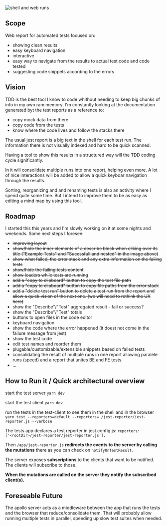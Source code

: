 

![shell and web runs](https://user-images.githubusercontent.com/217240/88489729-88659e00-cf6c-11ea-8f24-1c7753c5796e.png)


Scope
---

Web report for automated tests focused on:
- showing clean results
- easy keyboard navigation
- interactive
- easy way to navigate from the results to actual test code and code tested
- suggesting code snippets according to the errors

Vision
---

TDD is the best tool I know to code whithout needing to keep big chunks of info in my own ram memory. I'm constantly looking at the documentation generated byt the test reports as a reference to: 

- copy mock data from there
- copy code from the tests
- know where the code lives and follow the stacks there

The usual jest report is a big text in the shell for each test run. The information there is not visually indexed and hard to be quick scanned. 

Having a tool to show this results in a structured way will the TDD coding cycle significantly. 

In it will consolidate multiple runs into one report, helping even more. A lot of nice interactions will be added to allow a quick keyboar navigation through the results.

Sorting, reorganizing and and renaming tests is also an activity where I spend quite some time. But I intend to improve them to be as easy as editing a mind map by using this tool. 

Roadmap
---
I started this this years and I'm slowly working on it at some nights and weekends. Some next steps I foresee: 
- ~~improving layout~~
- ~~show/hide the inner elements of a describe block when cliking over its title ("Example Tests" and "Sucessfull and nested" in the image above)~~
- ~~show what failed, the error stack and any extra information on the failing tests~~
- ~~show/hide the failing tests content~~
- ~~show loaders while tests are running~~
- ~~add a "copy to clipboard" button to copy the test file path~~
- ~~add a "copy to clipboard" button to copy file paths from the error stack~~
- ~~add a "delete test run" button to delete a test run from the report and allow a quick vision of the next one. (we will need to rethink the UX here)~~
- show the "Describe"/"Test" aggregated result - fail or success? 
- show the "Describe"/"Test" totals
- buttons to open files in the code editor
- keyboard navigation
- show the code where the error happened (it doest not come in the failure message from jest)
- show the test code
- edit test names and reorder them
- plugable/customizable/extensible snippets based on failed tests
- consolidating the result of multiple runs in one report allowing paralele runs (speed) and a report that unites BE and FE tests. 
- ...

How to Run it / Quick architectural overview
---

start the test server
`yarn dev`

start the test client
`yarn dev`

run the tests in the test-client to see them in the shell and in the browser
`yarn test --reporters=default --reporters=./jest-reporter/jest-reporter.js --verbose`

The tests app declares a test reporter in jest.config.js:
`reporters: ['<rootDir>/jest-reporter/jest-reporter.js'],`

Then `/app/jest-reporter.js` **redirects the events to the server by calling the mutations** there as you can check on `notifyOnTestResult`.

The server exposes **subscriptions** to the clients that want to be notified. The clients will subscribe to those. 

**When the mutations are called on the server they notify the subscribed client(s).**


Foreseable Future
---

The apollo server acts as a middleware between the app that runs the tests and the browser that reduce/consolidate them. That will probably allow running multiple tests in parallel, speeding up slow test suites when needed. 

